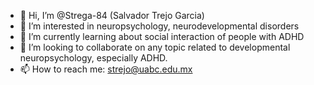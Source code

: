 - 👋 Hi, I’m @Strega-84 (Salvador Trejo Garcia)
- 👀 I’m interested in neuropsychology, neurodevelopmental disorders
- 🌱 I’m currently learning about social interaction of people with ADHD
- 💞️ I’m looking to collaborate on any topic related to developmental neuropsychology, especially ADHD.
- 📫 How to reach me: strejo@uabc.edu.mx

<!---
Strega-84/Strega-84 is a ✨ special ✨ repository because its `README.md` (this file) appears on your GitHub profile.
You can click the Preview link to take a look at your changes.
--->
